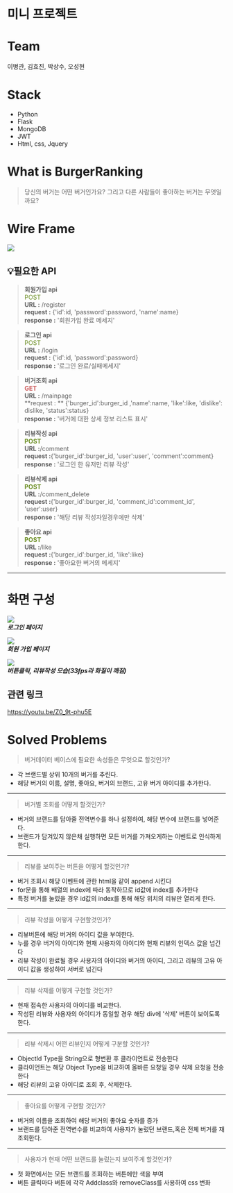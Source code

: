 # 미니 프로젝트 <BurgerRanking>
  
# Team
  이병관, 김효진, 박상수, 오성현
  
# Stack
  * Python
  * Flask
  * MongoDB
  * JWT
  * Html, css, Jquery
  
  # What is BurgerRanking
  > 당신의 버거는 어떤 버거인가요? 그리고 다른 사람들이 좋아하는 버거는 무엇일까요?
  
  # Wire Frame
  ![](https://images.velog.io/images/fnrkp089/post/a24e0b89-b9e9-41a5-ba09-15bcb8a2f9f2/KakaoTalk_20210913_145859026.jpg)
  
  ## 💡필요한 API
  
  > **회원가입 api**  
  <span style="color:olivedrab">POST</span>  
  **URL :**  /register  
  **request :** {'id':id, 'password':password, 'name':name}  
  **response :** '회원가입 완료 메세지'  

  > **로그인 api**  
  <span style="color:olivedrab">POST</span>  
  **URL :** /login  
  **request :** {'id':id, 'password':password}  
  **response :** '로그인 완료/실패메세지'  

  > **버거조회 api**  
  **<span style="color:indianred">GET</span>**  
  **URL :** /mainpage  
  **request : ** {'burger_id':burger_id ,'name':name, 'like':like, 'dislike': dislike, 'status':status}  
  **response :** '버거에 대한 상세 정보 리스트 표시'  

  > **리뷰작성 api**  
  **<span style="color:olivedrab">POST</span>**  
  **URL :**/comment  
  **request :**{'burger_id':burger_id, 'user':user', 'comment':comment}  
  **response :** '로그인 한 유저만 리뷰 작성'  
  
  > **리뷰삭제 api**  
  **<span style="color:olivedrab">POST</span>**  
  **URL :**/comment_delete  
  **request :**{'burger_id':burger_id, 'comment_id':comment_id', 'user':user}  
  **response :** '해당 리뷰 작성자일경우에만 삭제'  

  >**좋아요 api**  
  **<span style="color:olivedrab">POST</span>**  
  **URL :**/like  
  **request :**{'burger_id':burger_id, 'like':like}  
  **response :** '좋아요한 버거의 메세지'  

  ***
  # 화면 구성
  ![](https://images.velog.io/images/fnrkp089/post/f32d9751-9c6c-492c-9845-dee450dbf158/%EB%B2%84%EA%B1%B01.PNG)  
  ***로그인 페이지***  
    
  
  ![](https://images.velog.io/images/fnrkp089/post/9bdbd0e2-4fb8-4f56-b148-e2e6947d8e29/%EB%B2%84%EA%B1%B02.PNG)  
  ***회원 가입 페이지***  
  
  ![](https://images.velog.io/images/fnrkp089/post/a9c5025c-8cef-449f-bfe2-d3a847fca4f4/%EB%B2%84%EA%B1%B03.gif)  
  ***버튼클릭, 리뷰작성 모습(33fps라 화질이 깨짐)***  
 
  ## 관련 링크
  https://youtu.be/Z0_9t-phu5E  
    
  # Solved Problems
  > 버거데이터 베이스에 필요한 속성들은 무엇으로 할것인가?
  * 각 브랜드별 상위 10개의 버거를 추린다.
  * 해당 버거의 이름, 설명, 좋아요, 버거의 브랜드,  고유 버거 아이디를 추가한다.  
    
  ***
  > 버거별 조회를 어떻게 할것인가?
  * 버거의 브랜드를 담아줄 전역변수를 하나 설정하여, 해당 변수에 브랜드를 넣어준다.
  * 브랜드가 담겨있지 않은채 실행하면 모든 버거를 가져오게하는 이벤트로 인식하게 한다.  
    
  ***
  > 리뷰를 보여주는 버튼을 어떻게 할것인가?
  * 버거 조회시 해당 이벤트에 관한 html을 같이 append 시킨다
  * for문을 통해 배열의 index에 따라 동작하므로 id값에 index를 추가한다
  * 특정 버거를 눌렀을 경우 id값의 index를 통해 해당 위치의 리뷰만 열리게 한다.  
    
  ***
  > 리뷰 작성을 어떻게 구현할것인가?
  * 리뷰버튼에 해당 버거의 아이디 값을 부여한다.
  * 누를 경우 버거의 아이디와 현재 사용자의 아이디와 현재 리뷰의 인덱스 값을 넘긴다
  * 리뷰 작성이 완료될 경우 사용자의 아이디와 버거의 아이디, 그리고 리뷰의 고유 아이디 값을 생성하여 서버로 넘긴다  
    
  
  ***
  > 리뷰 삭제를 어떻게 구현할 것인가?
  * 현재 접속한 사용자의 아이디를 비교한다.
  * 작성된 리뷰와 사용자의 아이디가 동일할 경우 해당 div에 '삭제' 버튼이 보이도록 한다.  
    
  ***
  > 리뷰 삭제시 어떤 리뷰인지 어떻게 구분할 것인가?
  * ObjectId Type을 String으로 형변환 후 클라이언트로 전송한다
  * 클라이언트는 해당 Object Type을 비교하여 올바른 요청일 경우 삭제 요청을 전송한다
  * 해당 리뷰의 고유 아이디로 조회 후, 삭제한다.
    
  ***
  > 좋아요를 어떻게 구현할 것인가?
  * 버거의 이름을 조회하여 해당 버거의 좋아요 숫자를 증가
  * 브랜드를 담아준 전역변수를 비교하여 사용자가 눌렀던 브랜드,혹은 전체 버거를 재조회한다.  
    
  ***
  > 사용자가 현재 어떤 브랜드를 눌렀는지 보여주게 할것인가?
  * 첫 화면에서는 모든 브랜드를 조회하는 버튼에만 색을 부여
  * 버튼 클릭마다 버튼에 각각 Addclass와 removeClass를 사용하여 css 변화  
    
  
  
  
